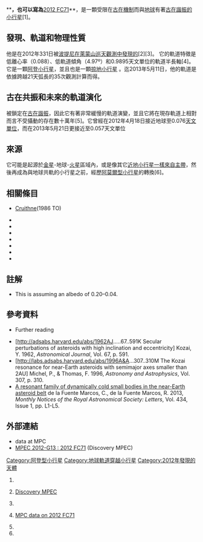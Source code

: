 ****，也可以寫為**[2012
FC71](https://zh.wikipedia.org/wiki/天體命名#小行星 "wikilink")**，是一顆受限在[古在機制](../Page/古在機制.md "wikilink")而與[地球](../Page/地球.md "wikilink")有著[古在諧振的](../Page/古在機制.md "wikilink")[小行星](https://zh.wikipedia.org/wiki/小行星 "wikilink")\[1\]。

## 發現、軌道和物理性質

他是在2012年331日被[波提尼在](https://zh.wikipedia.org/wiki/波提尼 "wikilink")[萊蒙山巡天觀測中發現的](../Page/萊蒙山巡天數據.md "wikilink")\[2\]\[3\]。
它的軌道特徵是低離心率（0.088）、低軌道傾角（4.97º）和0.9895天文單位的軌道半長軸\[4\]。它是一顆[阿登](https://zh.wikipedia.org/wiki/阿登型小行星 "wikilink")[小行星](https://zh.wikipedia.org/wiki/小行星 "wikilink")，並且也是一顆[掠地小行星](https://zh.wikipedia.org/wiki/地球軌道穿越小行星 "wikilink")
。迄2013年5月11日，他的軌道是依據跨越21天弧長的35次觀測計算而得。

## 古在共振和未來的軌道演化

被鎖定在[古在諧振](../Page/古在機制.md "wikilink")，因此它有著非常緩慢的軌道演變，並且它將在現存軌道上相對而言不受攝動的存在數十萬年\[5\]。它曾經在2012年4月18日接近地球至0.076[天文單位](../Page/天文單位.md "wikilink")，而在2013年5月21日更接近至0.057天文單位

## 來源

它可能是起源於[金星](../Page/金星.md "wikilink")-地球-[火星](../Page/火星.md "wikilink")區域內，或是像其它[近地小行星一樣來自](https://zh.wikipedia.org/wiki/近地天體 "wikilink")[主帶](https://zh.wikipedia.org/wiki/小行星帶 "wikilink")，然後再成為與地球共軌的小行星之前，經歷[阿莫爾型小行星](../Page/阿莫爾型小行星.md "wikilink")的轉換\[6\]。

## 相關條目

  - [Cruithne](../Page/小行星3753.md "wikilink")(1986 TO)

  -
  -
  -
  -
  -
  -
  -
## 註解

  - This is assuming an albedo of 0.20–0.04.

## 參考資料

  - Further reading

<!-- end list -->

  - \[<http://adsabs.harvard.edu/abs/1962AJ>.....67..591K Secular
    perturbations of asteroids with high inclination and eccentricity\]
    Kozai, Y. 1962, *Astronomical Journal*, Vol. 67, p. 591.
  - \[<http://labs.adsabs.harvard.edu/abs/1996A&A>...307..310M The Kozai
    resonance for near-Earth asteroids with semimajor axes smaller than
    2AU\] Michel, P., & Thomas, F. 1996, *Astronomy and Astrophysics*,
    Vol. 307, p. 310.
  - [A resonant family of dynamically cold small bodies in the
    near-Earth asteroid
    belt](http://mnrasl.oxfordjournals.org/content/434/1/L1.abstract) de
    la Fuente Marcos, C., de la Fuente Marcos, R. 2013, *Monthly Notices
    of the Royal Astronomical Society: Letters*, Vol. 434, Issue 1, pp.
    L1-L5.

## 外部連結

  - [](http://www.minorplanetcenter.net/db_search/show_object?object_id=2012+FC71)
    data at MPC
  - [MPEC 2012-G13 : 2012
    FC71](http://www.minorplanetcenter.net/mpec/K12/K12G13.html)
    (Discovery MPEC)

[Category:阿登型小行星](https://zh.wikipedia.org/wiki/Category:阿登型小行星 "wikilink")
[Category:地球軌道穿越小行星](https://zh.wikipedia.org/wiki/Category:地球軌道穿越小行星 "wikilink")
[Category:2012年發現的天體](https://zh.wikipedia.org/wiki/Category:2012年發現的天體 "wikilink")

1.

2.  [Discovery
    MPEC](http://www.minorplanetcenter.net/mpec/K12/K12G13.html)

3.
4.  [MPC data on 2012
    FC71](http://www.minorplanetcenter.net/db_search/show_object?object_id=2012+FC71&commit=Show)

5.
6.